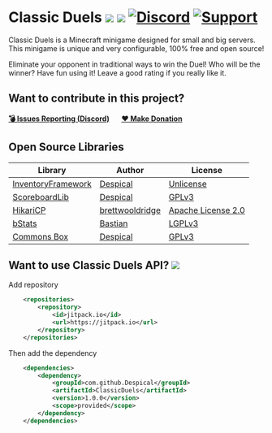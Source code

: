 # Classic Duels [![](https://img.shields.io/badge/javadocs-latest-red.svg)](https://javadoc.jitpack.io/com/github/Despical/ClassicDuels/latest/javadoc/) [![](https://img.shields.io/badge/wiki-click-blue.svg)](https://github.com/Despical/KOTL/wiki) [![Discord](https://img.shields.io/discord/719922452259668000.svg?color=7289DA&label=discord)](https://discord.gg/Vhyy4HA) [![Support](https://img.shields.io/badge/Patreon-Support-orange.svg?logo=Patreon)](https://www.patreon.com/despical)
Classic Duels is a Minecraft minigame designed for small and big servers. This minigame is unique and very configurable, 100% free and open source! 

Eliminate your opponent in traditional ways to win the Duel! Who will be the winner? Have fun using it! Leave a good rating if you really like it.

## Want to contribute in this project?
[**💣 Issues Reporting (Discord)**](https://discordapp.com/invite/Vhyy4HA)&nbsp;&nbsp;&nbsp;&nbsp;&nbsp;&nbsp;[**❤ Make Donation**](https://www.patreon.com/despical)

## Open Source Libraries
| Library                                                     | Author                                          | License                                                                    |
|-------------------------------------------------------------|-------------------------------------------------|----------------------------------------------------------------------------|
| [InventoryFramework](https://github.com/Despical/InventoryFramework/)   | [Despical](https://github.com/Despical) | [Unlicense](https://github.com/Despical/InventoryFramework/blob/master/LICENSE)        |
| [ScoreboardLib](https://github.com/Despical/Commons-Box/tree/master/src/main/java/me/despical/commonsbox/scoreboard) | [Despical](https://github.com/Despical)         | [GPLv3](https://github.com/Despical/Commons-Box/blob/master/LICENSE.md)    |
| [HikariCP](https://github.com/brettwooldridge/HikariCP)     | [brettwooldridge](https://github.com/brettwooldridge) | [Apache License 2.0](https://github.com/brettwooldridge/HikariCP/blob/dev/LICENSE) |
| [bStats](https://github.com/Bastian/bStats-Metrics)         | [Bastian](https://github.com/Bastian)           | [LGPLv3](https://github.com/Bastian/bStats-Metrics/blob/master/LICENSE)    |
| [Commons Box](https://github.com/Despical/Commons-Box)        | [Despical](https://github.com/Despical)             | [GPLv3](https://github.com/Despical/Commons-Box/blob/master/LICENSE.md)      |


## Want to use Classic Duels API? [![](https://jitpack.io/v/Despical/KOTL.svg)](https://jitpack.io/#Despical/KOTL)
Add repository
```xml
    <repositories>
        <repository>
            <id>jitpack.io</id>
            <url>https://jitpack.io</url>
        </repository>
    </repositories>
```
Then add the dependency
```xml
    <dependencies>
        <dependency>
            <groupId>com.github.Despical</groupId>
            <artifactId>ClassicDuels</artifactId>
            <version>1.0.0</version>
            <scope>provided</scope>
        </dependency>
    </dependencies>
```
